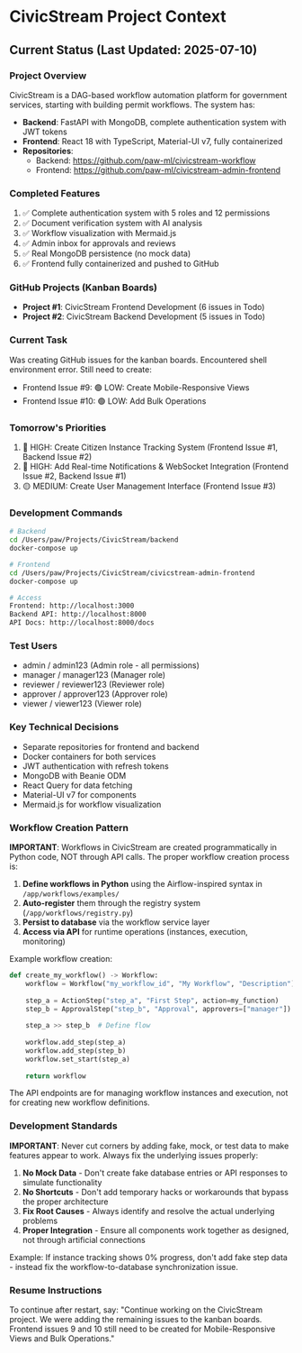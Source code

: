 # CivicStream Project Context

## Current Status (Last Updated: 2025-07-10)

### Project Overview
CivicStream is a DAG-based workflow automation platform for government services, starting with building permit workflows. The system has:
- **Backend**: FastAPI with MongoDB, complete authentication system with JWT tokens
- **Frontend**: React 18 with TypeScript, Material-UI v7, fully containerized
- **Repositories**: 
  - Backend: https://github.com/paw-ml/civicstream-workflow
  - Frontend: https://github.com/paw-ml/civicstream-admin-frontend

### Completed Features
1. ✅ Complete authentication system with 5 roles and 12 permissions
2. ✅ Document verification system with AI analysis
3. ✅ Workflow visualization with Mermaid.js
4. ✅ Admin inbox for approvals and reviews
5. ✅ Real MongoDB persistence (no mock data)
6. ✅ Frontend fully containerized and pushed to GitHub

### GitHub Projects (Kanban Boards)
- **Project #1**: CivicStream Frontend Development (6 issues in Todo)
- **Project #2**: CivicStream Backend Development (5 issues in Todo)

### Current Task
Was creating GitHub issues for the kanban boards. Encountered shell environment error. Still need to create:
- Frontend Issue #9: 🟢 LOW: Create Mobile-Responsive Views
- Frontend Issue #10: 🟢 LOW: Add Bulk Operations

### Tomorrow's Priorities
1. 🔴 HIGH: Create Citizen Instance Tracking System (Frontend Issue #1, Backend Issue #2)
2. 🔴 HIGH: Add Real-time Notifications & WebSocket Integration (Frontend Issue #2, Backend Issue #1)
3. 🟡 MEDIUM: Create User Management Interface (Frontend Issue #3)

### Development Commands
```bash
# Backend
cd /Users/paw/Projects/CivicStream/backend
docker-compose up

# Frontend
cd /Users/paw/Projects/CivicStream/civicstream-admin-frontend
docker-compose up

# Access
Frontend: http://localhost:3000
Backend API: http://localhost:8000
API Docs: http://localhost:8000/docs
```

### Test Users
- admin / admin123 (Admin role - all permissions)
- manager / manager123 (Manager role)
- reviewer / reviewer123 (Reviewer role)
- approver / approver123 (Approver role)
- viewer / viewer123 (Viewer role)

### Key Technical Decisions
- Separate repositories for frontend and backend
- Docker containers for both services
- JWT authentication with refresh tokens
- MongoDB with Beanie ODM
- React Query for data fetching
- Material-UI v7 for components
- Mermaid.js for workflow visualization

### Workflow Creation Pattern
**IMPORTANT**: Workflows in CivicStream are created programmatically in Python code, NOT through API calls. The proper workflow creation process is:

1. **Define workflows in Python** using the Airflow-inspired syntax in `/app/workflows/examples/`
2. **Auto-register** them through the registry system (`/app/workflows/registry.py`)
3. **Persist to database** via the workflow service layer
4. **Access via API** for runtime operations (instances, execution, monitoring)

Example workflow creation:
```python
def create_my_workflow() -> Workflow:
    workflow = Workflow("my_workflow_id", "My Workflow", "Description")
    
    step_a = ActionStep("step_a", "First Step", action=my_function)
    step_b = ApprovalStep("step_b", "Approval", approvers=["manager"])
    
    step_a >> step_b  # Define flow
    
    workflow.add_step(step_a)
    workflow.add_step(step_b)
    workflow.set_start(step_a)
    
    return workflow
```

The API endpoints are for managing workflow instances and execution, not for creating new workflow definitions.

### Development Standards
**IMPORTANT**: Never cut corners by adding fake, mock, or test data to make features appear to work. Always fix the underlying issues properly:

1. **No Mock Data** - Don't create fake database entries or API responses to simulate functionality
2. **No Shortcuts** - Don't add temporary hacks or workarounds that bypass the proper architecture
3. **Fix Root Causes** - Always identify and resolve the actual underlying problems
4. **Proper Integration** - Ensure all components work together as designed, not through artificial connections

Example: If instance tracking shows 0% progress, don't add fake step data - instead fix the workflow-to-database synchronization issue.

### Resume Instructions
To continue after restart, say:
"Continue working on the CivicStream project. We were adding the remaining issues to the kanban boards. Frontend issues 9 and 10 still need to be created for Mobile-Responsive Views and Bulk Operations."
